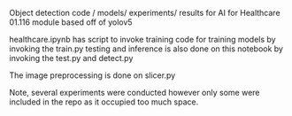 Object detection code / models/ experiments/ results for AI for Healthcare 01.116 module based off of yolov5

healthcare.ipynb has script to invoke training code for training models by invoking the train.py
testing and inference is also done on this notebook by invoking the test.py and detect.py 

The image preprocessing is done on slicer.py

Note, several experiments were conducted however only some were included in the repo as it occupied too much space. 
